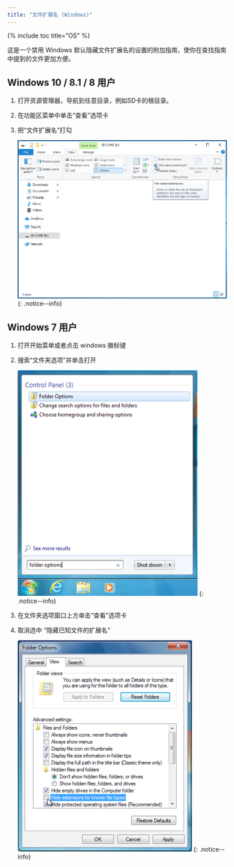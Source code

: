 ```yaml
---
title: "文件扩展名 (Windows)"
---
```


{% include toc title="OS" %}

这是一个禁用 Windows 默认隐藏文件扩展名的设置的附加指南，使你在查找指南中提到的文件更加方便。

## Windows 10 / 8.1 / 8 用户
1. 打开资源管理器，导航到任意目录，例如SD卡的根目录。
1. 在功能区菜单中单击“查看”选项卡
1. 把“文件扩展名”打勾

    ![悬停在 Windows 10 上的 "文件名称扩展名" 复选框的截图](/assets/images/windows-10-file-extensions.png)
    {: .notice--info}

## Windows 7 用户
1. 打开开始菜单或者点击 windows 徽标键
1. 搜索“文件夹选项”并单击打开

    ![在 Windows 7 开始菜单中搜索 "文件夹选项" 的屏幕截图](/assets/images/windows-7-folder-options-start-menu.png)
    {: .notice--info}

1. 在文件夹选项窗口上方单击“查看”选项卡
1. 取消选中 “隐藏已知文件的扩展名”

    ![Windows 7上的 "文件夹选项" 窗口中 "隐藏已知类型" 已关闭的截图](/assets/images/windows-7-folder-options.png)
    {: .notice--info}
